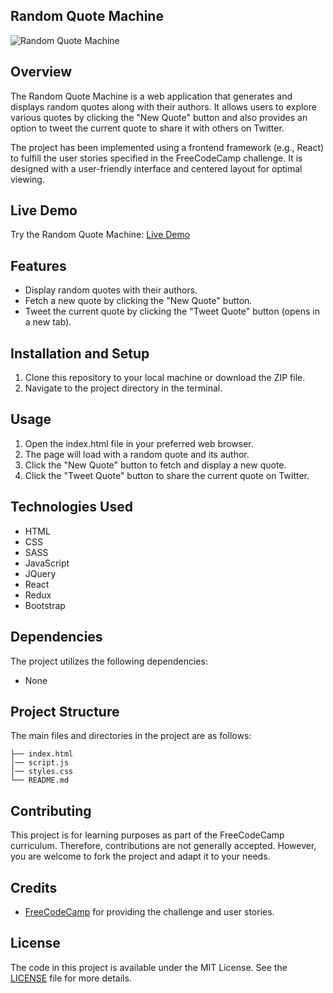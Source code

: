 ## Random Quote Machine

![Random Quote Machine](https://github.com/luisrpavanelli/Random-QuoteMachine/blob/project-branch/gif.gif)

## Overview

The Random Quote Machine is a web application that generates and displays random quotes along with their authors. It allows users to explore various quotes by clicking the "New Quote" button and also provides an option to tweet the current quote to share it with others on Twitter.

The project has been implemented using a frontend framework (e.g., React) to fulfill the user stories specified in the FreeCodeCamp challenge. It is designed with a user-friendly interface and centered layout for optimal viewing.

## Live Demo

Try the Random Quote Machine: 
[Live Demo](https://your-project-url.com) 

## Features

- Display random quotes with their authors.
- Fetch a new quote by clicking the "New Quote" button.
- Tweet the current quote by clicking the "Tweet Quote" button (opens in a new tab).

## Installation and Setup

1. Clone this repository to your local machine or download the ZIP file.
2. Navigate to the project directory in the terminal.

## Usage

1. Open the index.html file in your preferred web browser.
2. The page will load with a random quote and its author.
3. Click the "New Quote" button to fetch and display a new quote.
4. Click the "Tweet Quote" button to share the current quote on Twitter.

## Technologies Used

- HTML
- CSS
- SASS
- JavaScript
- JQuery
- React
- Redux
- Bootstrap

## Dependencies

The project utilizes the following dependencies:

- None

## Project Structure

The main files and directories in the project are as follows:

```
├── index.html
│── script.js
│── styles.css
└── README.md
```

## Contributing

This project is for learning purposes as part of the FreeCodeCamp curriculum. Therefore, contributions are not generally accepted. However, you are welcome to fork the project and adapt it to your needs.

## Credits

- [FreeCodeCamp](https://www.freecodecamp.org/) for providing the challenge and user stories.

## License

The code in this project is available under the MIT License. See the [LICENSE](LICENSE) file for more details.